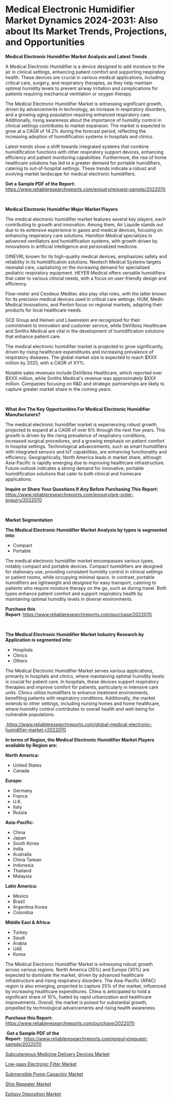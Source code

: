 <p><h1>Medical Electronic Humidifier Market Dynamics 2024-2031: Also about Its Market Trends, Projections, and Opportunities</h1></p><p><strong>Medical Electronic Humidifier Market Analysis and Latest Trends</strong></p>
<p><p>A Medical Electronic Humidifier is a device designed to add moisture to the air in clinical settings, enhancing patient comfort and supporting respiratory health. These devices are crucial in various medical applications, including critical care, surgery, and respiratory therapies, as they help maintain optimal humidity levels to prevent airway irritation and complications for patients requiring mechanical ventilation or oxygen therapy.</p><p>The Medical Electronic Humidifier Market is witnessing significant growth, driven by advancements in technology, an increase in respiratory disorders, and a growing aging population requiring enhanced respiratory care. Additionally, rising awareness about the importance of humidity control in clinical settings contributes to market expansion. The market is expected to grow at a CAGR of 14.2% during the forecast period, reflecting the increasing adoption of humidification systems in hospitals and clinics. </p><p>Latest trends show a shift towards integrated systems that combine humidification functions with other respiratory support devices, enhancing efficiency and patient monitoring capabilities. Furthermore, the rise of home healthcare solutions has led to a greater demand for portable humidifiers, catering to out-of-hospital settings. These trends indicate a robust and evolving market landscape for medical electronic humidifiers.</p></p>
<p><strong>Get a Sample PDF of the Report:&nbsp;</strong> <a href="https://www.reliableresearchreports.com/enquiry/request-sample/2022070?utm_campaign=3&utm_medium=2&utm_source=Github&utm_content=ia&utm_term=28102024&utm_id=medical-electronic-humidifier">https://www.reliableresearchreports.com/enquiry/request-sample/2022070</a></p>
<p>&nbsp;</p>
<p><strong>Medical Electronic Humidifier Major Market Players</strong></p>
<p><p>The medical electronic humidifier market features several key players, each contributing to growth and innovation. Among them, Air Liquide stands out due to its extensive experience in gases and medical devices, focusing on enhancing respiratory care solutions. Hamilton Medical specializes in advanced ventilators and humidification systems, with growth driven by innovations in artificial intelligence and personalized medicine.</p><p>GINEVRI, known for its high-quality medical devices, emphasizes safety and reliability in its humidification solutions. Neotech Medical Systems targets neonatal care, capitalizing on the increasing demand for specialized pediatric respiratory equipment. HEYER Medical offers versatile humidifiers that cater to various clinical needs, with a focus on user-friendly design and efficiency.</p><p>Flow-meter and Ceodeux Meditec also play vital roles, with the latter known for its precision medical devices used in critical care settings. HUM, Medin Medical Innovations, and Penlon focus on regional markets, adapting their products for local healthcare needs.</p><p>GCE Group and Heinen und Löwenstein are recognized for their commitment to innovation and customer service, while DeVilbiss Healthcare and Smiths Medical are vital in the development of humidification solutions that enhance patient care.</p><p>The medical electronic humidifier market is projected to grow significantly, driven by rising healthcare expenditures and increasing prevalence of respiratory diseases. The global market size is expected to reach $XXX million by 2025, with a CAGR of XY%.</p><p>Notable sales revenues include DeVilbiss Healthcare, which reported over $XXX million, while Smiths Medical's revenue was approximately $XXX million. Companies focusing on R&D and strategic partnerships are likely to capture greater market share in the coming years.</p></p>
<p>&nbsp;</p>
<p><strong>What Are The Key Opportunities For Medical Electronic Humidifier Manufacturers?</strong></p>
<p><p>The medical electronic humidifier market is experiencing robust growth, projected to expand at a CAGR of over 6% through the next five years. This growth is driven by the rising prevalence of respiratory conditions, increased surgical procedures, and a growing emphasis on patient comfort in hospital settings. Technological advancements, such as smart humidifiers with integrated sensors and IoT capabilities, are enhancing functionality and efficiency. Geographically, North America leads in market share, although Asia-Pacific is rapidly emerging due to improving healthcare infrastructure. Future outlook indicates a strong demand for innovative, portable humidification solutions that cater to both clinical and homecare applications.</p></p>
<p><strong>Inquire or Share Your Questions If Any Before Purchasing This Report:</strong> <a href="https://www.reliableresearchreports.com/enquiry/pre-order-enquiry/2022070?utm_campaign=3&utm_medium=2&utm_source=Github&utm_content=ia&utm_term=28102024&utm_id=medical-electronic-humidifier">https://www.reliableresearchreports.com/enquiry/pre-order-enquiry/2022070</a></p>
<p>&nbsp;</p>
<p><strong>Market Segmentation</strong></p>
<p><strong>The Medical Electronic Humidifier Market Analysis by types is segmented into:</strong></p>
<p><ul><li>Compact</li><li>Portable</li></ul></p>
<p><p>The medical electronic humidifier market encompasses various types, notably compact and portable devices. Compact humidifiers are designed for stationary use, providing consistent humidity control in clinical settings or patient rooms, while occupying minimal space. In contrast, portable humidifiers are lightweight and designed for easy transport, catering to patients who require moisture therapy on the go, such as during travel. Both types enhance patient comfort and support respiratory health by maintaining optimal humidity levels in diverse environments.</p></p>
<p><strong>Purchase this Report:&nbsp;</strong><a href="https://www.reliableresearchreports.com/purchase/2022070?utm_campaign=3&utm_medium=2&utm_source=Github&utm_content=ia&utm_term=28102024&utm_id=medical-electronic-humidifier">https://www.reliableresearchreports.com/purchase/2022070</a></p>
<p>&nbsp;</p>
<p><strong>The Medical Electronic Humidifier Market Industry Research by Application is segmented into:</strong></p>
<p><ul><li>Hospitals</li><li>Clinics</li><li>Others</li></ul></p>
<p><p>The Medical Electronic Humidifier Market serves various applications, primarily in hospitals and clinics, where maintaining optimal humidity levels is crucial for patient care. In hospitals, these devices support respiratory therapies and improve comfort for patients, particularly in intensive care units. Clinics utilize humidifiers to enhance treatment environments, benefiting patients with respiratory conditions. Additionally, the market extends to other settings, including nursing homes and home healthcare, where humidity control contributes to overall health and well-being for vulnerable populations.</p></p>
<p><a href="https://www.reliableresearchreports.com/global-medical-electronic-humidifier-market-r2022070?utm_campaign=3&utm_medium=2&utm_source=Github&utm_content=ia&utm_term=28102024&utm_id=medical-electronic-humidifier">&nbsp;https://www.reliableresearchreports.com/global-medical-electronic-humidifier-market-r2022070</a></p>
<p><strong>In terms of Region, the Medical Electronic Humidifier Market Players available by Region are:</strong></p>
<p>
    <p> <strong> North America: </strong>
        <ul>
            <li>United States</li>
            <li>Canada</li>
        </ul>
        </p> 
    <p> <strong> Europe: </strong>
        <ul>
            <li>Germany</li>
            <li>France</li>
            <li>U.K.</li>
            <li>Italy</li>
            <li>Russia</li>
        </ul>
        </p> 
    <p> <strong> Asia-Pacific: </strong>
        <ul>
            <li>China</li>
            <li>Japan</li>
            <li>South Korea</li>
            <li>India</li>
            <li>Australia</li>
            <li>China Taiwan</li>
            <li>Indonesia</li>
            <li>Thailand</li>
            <li>Malaysia</li>
        </ul>
        </p> 
    <p> <strong> Latin America: </strong>
        <ul>
            <li>Mexico</li>
            <li>Brazil</li>
            <li>Argentina Korea</li>
            <li>Colombia</li>
        </ul>
        </p> 
    <p> <strong> Middle East & Africa: </strong>
        <ul>
            <li>Turkey</li>
            <li>Saudi</li>
            <li>Arabia</li>
            <li>UAE</li>
            <li>Korea</li>
        </ul>
    </p>
    </p>
<p><p>The Medical Electronic Humidifier Market is witnessing robust growth across various regions. North America (35%) and Europe (30%) are expected to dominate the market, driven by advanced healthcare infrastructure and rising respiratory disorders. The Asia-Pacific (APAC) region is also emerging, projected to capture 25% of the market, influenced by increasing healthcare expenditures. China is anticipated to hold a significant share of 10%, fueled by rapid urbanization and healthcare improvements. Overall, the market is poised for substantial growth, propelled by technological advancements and rising health awareness.</p></p>
<p><strong>Purchase this Report: </strong><a href="https://www.reliableresearchreports.com/purchase/2022070?utm_campaign=3&utm_medium=2&utm_source=Github&utm_content=ia&utm_term=28102024&utm_id=medical-electronic-humidifier">https://www.reliableresearchreports.com/purchase/2022070</a></p>
<p>&nbsp;<strong>Get a Sample PDF of the Report:&nbsp;&nbsp;</strong><a href="https://www.reliableresearchreports.com/enquiry/request-sample/2022070?utm_campaign=3&utm_medium=2&utm_source=Github&utm_content=ia&utm_term=28102024&utm_id=medical-electronic-humidifier">https://www.reliableresearchreports.com/enquiry/request-sample/2022070</a></p>
<p><strong></strong></p>
<p><p><a href="https://github.com/aiko92han/Market-Research-Report-List-1/blob/main/subcutaneous-medicine-delivery-devices-market.md?utm_campaign=3&utm_medium=2&utm_source=Github&utm_content=ia&utm_term=28102024&utm_id=medical-electronic-humidifier">Subcutaneous Medicine Delivery Devices Market</a></p><p><a href="https://issuu.com/reportprime-2/docs/low-pass-electronic-filter-market-s_6c00b8ee16b619?utm_campaign=3&utm_medium=2&utm_source=Github&utm_content=ia&utm_term=28102024&utm_id=medical-electronic-humidifier">Low-pass Electronic Filter Market</a></p><p><a href="https://www.linkedin.com/pulse/submersible-pump-capacitor-market-global-share-ranking-h4l2f?utm_campaign=3&utm_medium=2&utm_source=Github&utm_content=ia&utm_term=28102024&utm_id=medical-electronic-humidifier">Submersible Pump Capacitor Market</a></p><p><a href="https://issuu.com/reportprime-2/docs/ship-repeater-market-size-2030.pptx_3b56150c95b3ac?utm_campaign=3&utm_medium=2&utm_source=Github&utm_content=ia&utm_term=28102024&utm_id=medical-electronic-humidifier">Ship Repeater Market</a></p><p><a href="https://www.linkedin.com/pulse/epitaxy-deposition-market-trends-insights-type-application-analysis-thloe?utm_campaign=3&utm_medium=2&utm_source=Github&utm_content=ia&utm_term=28102024&utm_id=medical-electronic-humidifier">Epitaxy Deposition Market</a></p></p>